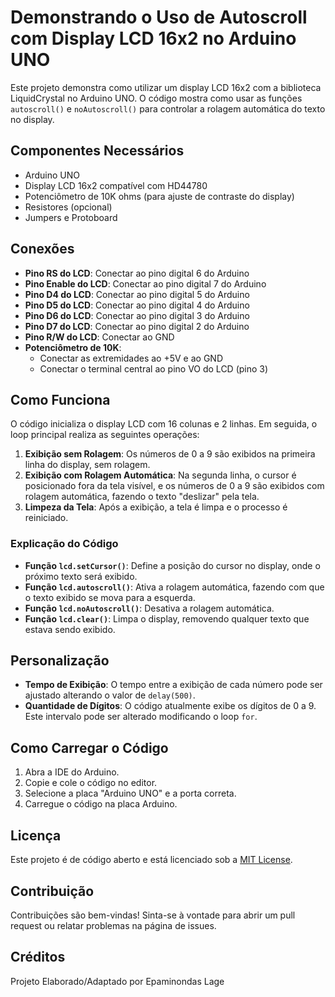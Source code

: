 # Demonstrando o Uso de Autoscroll com Display LCD 16x2 no Arduino UNO

Este projeto demonstra como utilizar um display LCD 16x2 com a biblioteca LiquidCrystal no Arduino UNO. O código mostra como usar as funções `autoscroll()` e `noAutoscroll()` para controlar a rolagem automática do texto no display.

## Componentes Necessários

- Arduino UNO
- Display LCD 16x2 compatível com HD44780
- Potenciômetro de 10K ohms (para ajuste de contraste do display)
- Resistores (opcional)
- Jumpers e Protoboard

## Conexões

- **Pino RS do LCD**: Conectar ao pino digital 6 do Arduino
- **Pino Enable do LCD**: Conectar ao pino digital 7 do Arduino
- **Pino D4 do LCD**: Conectar ao pino digital 5 do Arduino
- **Pino D5 do LCD**: Conectar ao pino digital 4 do Arduino
- **Pino D6 do LCD**: Conectar ao pino digital 3 do Arduino
- **Pino D7 do LCD**: Conectar ao pino digital 2 do Arduino
- **Pino R/W do LCD**: Conectar ao GND
- **Potenciômetro de 10K**:
  - Conectar as extremidades ao +5V e ao GND
  - Conectar o terminal central ao pino VO do LCD (pino 3)

## Como Funciona

O código inicializa o display LCD com 16 colunas e 2 linhas. Em seguida, o loop principal realiza as seguintes operações:

1. **Exibição sem Rolagem**: Os números de 0 a 9 são exibidos na primeira linha do display, sem rolagem.
2. **Exibição com Rolagem Automática**: Na segunda linha, o cursor é posicionado fora da tela visível, e os números de 0 a 9 são exibidos com rolagem automática, fazendo o texto "deslizar" pela tela.
3. **Limpeza da Tela**: Após a exibição, a tela é limpa e o processo é reiniciado.

### Explicação do Código

- **Função `lcd.setCursor()`**: Define a posição do cursor no display, onde o próximo texto será exibido.
- **Função `lcd.autoscroll()`**: Ativa a rolagem automática, fazendo com que o texto exibido se mova para a esquerda.
- **Função `lcd.noAutoscroll()`**: Desativa a rolagem automática.
- **Função `lcd.clear()`**: Limpa o display, removendo qualquer texto que estava sendo exibido.

## Personalização

- **Tempo de Exibição**: O tempo entre a exibição de cada número pode ser ajustado alterando o valor de `delay(500)`.
- **Quantidade de Dígitos**: O código atualmente exibe os dígitos de 0 a 9. Este intervalo pode ser alterado modificando o loop `for`.

## Como Carregar o Código

1. Abra a IDE do Arduino.
2. Copie e cole o código no editor.
3. Selecione a placa "Arduino UNO" e a porta correta.
4. Carregue o código na placa Arduino.

## Licença

Este projeto é de código aberto e está licenciado sob a [MIT License](LICENSE).

## Contribuição

Contribuições são bem-vindas! Sinta-se à vontade para abrir um pull request ou relatar problemas na página de issues.

## Créditos

Projeto Elaborado/Adaptado por Epaminondas Lage
